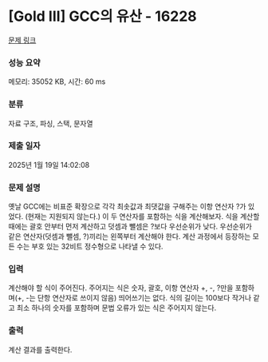 # [Gold III] GCC의 유산 - 16228 

[문제 링크](https://www.acmicpc.net/problem/16228) 

### 성능 요약

메모리: 35052 KB, 시간: 60 ms

### 분류

자료 구조, 파싱, 스택, 문자열

### 제출 일자

2025년 1월 19일 14:02:08

### 문제 설명

<p><meta charset="utf-8">옛날 GCC에는 비표준 확장으로 각각 최솟값과 최댓값을 구해주는 이항 연산자 <?와 >?가 있었다. (현재는 지원되지 않는다.) 이 두 연산자를 포함하는 식을 계산해보자. 식을 계산할 때에는 괄호 안부터 먼저 계산하고 덧셈과 뺄셈은 <?와 >?보다 우선순위가 낮다. 우선순위가 같은 연산자(덧셈과 뺄셈, <?와 >?)끼리는 왼쪽부터 계산해야 한다. 계산 과정에서 등장하는 모든 수는 부호 있는 32비트 정수형으로 나타낼 수 있다.</p>

### 입력 

 <p>계산해야 할 식이 주어진다. 주어지는 식은 숫자, 괄호, 이항 연산자 +, -, <?, >?만을 포함하며(+, -는 단항 연산자로 쓰이지 않음) 띄어쓰기는 없다. 식의 길이는 100보다 작거나 같고 최소 하나의 숫자를 포함하며 문법 오류가 있는 식은 주어지지 않는다.</p>

### 출력 

 <p>계산 결과를 출력한다.</p>

